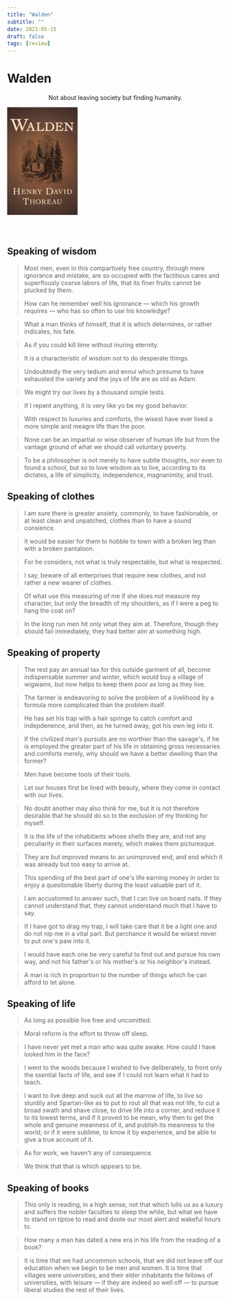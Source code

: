 ```yaml
---
title: "Walden"
subtitle: ""
date: 2021-05-15
draft: false
tags: [review]
---
```


# Walden

<p align="center">
Not about leaving society but finding humanity.
</p>

<img src="/image/walden.jpg" alt="Book Cover" style="height: 250px; width: auto; margin: auto; margin-bottom: 40px;" />

## Speaking of wisdom

> Most men, even in this compartively free country, through mere ignorance and mistake, are so occupied with the factitious cares and superflously coarse labors of life, that its finer fruits cannot be plucked by them.

> How can he remember well his ignorance — which his growth requires — who has so often to use his knowledge?

> What a man thinks of himself, that it is which determines, or rather indicates, his fate.

> As if you could kill time without inuring eternity.

> It is a characteristic of wisdom not to do desperate things.

> Undoubtedly the very tedium and ennui which presume to have exhausted the variety and the joys of life are as old as Adam.

> We might try our lives by a thousand simple tests.

> If I repent anything, it is very like yo be my good behavior.

> With respect to luxuries and comforts, the wisest have ever lived a more simple and meagre life than the poor.

> None can be an impartial or wise observer of human life but from the vantage ground of what we should call voluntary poverty.

> To be a philosopher is not merely to have subtle thoughts, nor even to found a school, but so to love wisdom as to live, according to its dictates, a life of simplicity, independence, magnanimity, and trust.

## Speaking of clothes

> I am sure there is greater anxiety, commonly, to have fashionable, or at least clean and unpatched, clothes than to have a sound consience.

> It would be easier for them to hobble to town with a broken leg than with a broken pantaloon.

> For he considers, not what is truly respectable, but what is respected.

> I say, beware of all enterprises that require new clothes, and not rather a new wearer of clothes.

> Of what use this measuring of me if she does not measure my character, but only the breadth of my shoulders, as if I were a peg to hang the coat on?

> In the long run men hit only what they aim at. Therefore, though they should fail immediately, they had better aim at something high.

## Speaking of property

> The rest pay an annual tax for this outside garment of all, become indispensable summer and winter, which would buy a village of wigwams, but now helps to keep them poor as long as they live.

> The farmer is endeavoring to solve the problem of a livelihood by a formula more complicated than the problem itself.

> He has set his trap with a hair springe to catch comfort and indepdenence, and then, as he turned away, got his own leg into it.

> If the civilized man's pursuits are no worthier than the savage's, if he is employed the greater part of his life in obtaining gross necessaries and comforts merely, why should we have a better dwelling than the former?

> Men have become tools of their tools.

> Let our houses first be lined with beauty, where they come in contact with our lives.

> No doubt another may also think for me; but it is not therefore desirable that he should do so to the exclusion of my thinking for myself.

> It is the life of the inhabitants whose shells they are, and not any peculiarity in their surfaces merely, which makes them picturesque.

> They are but improved means to an unimproved end, and end which it was already but too easy to arrive at.

> This spending of the best part of one's life earning money in order to enjoy a quesitonable liberty during the least valuable part of it.

> I am accustomed to answer such, that I can live on board nails. If they cannot understand that, they cannot understand much that I have to say.

> If I have got to drag my trap, I will take care that it be a light one and do not nip me in a vital part. But perchance it would be wisest never to put one's paw into it.

> I would have each one be very careful to find out and pursue his own way, and not his father's or his mother's or his neighbor's instead.

> A man is rich in proportion to the number of things which he can afford to let alone.

## Speaking of life

> As long as possible live free and uncomitted.

> Moral reform is the effort to throw off sleep.

> I have never yet met a man who was quite awake. How could I have looked him in the face?

> I went to the woods because I wished to live deliberately, to front only the ssential facts of life, and see if I could not learn what it had to teach.

> I want to live deep and suck out all the marrow of life, to live so sturdily and Spartan-like as to put to rout all that was not life, to cut a broad swath and shave close, to drive life into a corner, and reduce it to its lowest terms, and if it proved to be mean, why then to get the whole and genuine meanness of it, and publish its meanness to the world; or if it were sublime, to know it by experience, and be able to give a true account of it.

> As for work, we haven't any of consequence.

> We think that that is which appears to be.

## Speaking of books

> This only is reading, in a high sense, not that which lulls us as a luxury and suffers the nobler faculties to sleep the while, but what we have to stand on tiptoe to read and dvote our most alert and wakeful hours to.

> How many a man has dated a new era in his life from the reading of a book?

> It is time that we had uncommon schools, that we did not leave off our education when we begin to be men and women. It is time that villages were universities, and their elder inhabitants the fellows of universities, with leisure — if they are indeed so well off — to pursue liberal studies the rest of their lives.
